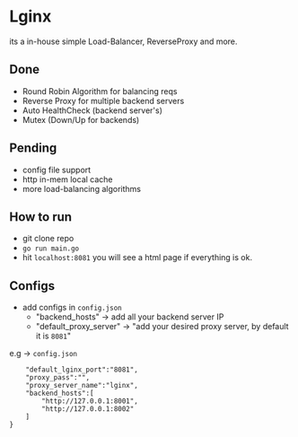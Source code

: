 # Lginx
its a in-house simple Load-Balancer, ReverseProxy and more.

## Done
 - Round Robin Algorithm for balancing reqs
 - Reverse Proxy for multiple backend servers
 - Auto HealthCheck (backend server's)
 - Mutex (Down/Up for backends)


## Pending
 - config file support
 - http in-mem local cache
 - more load-balancing algorithms




## How to run
 - git clone repo
 - `go run main.go`
 - hit `localhost:8081` you will see a html page if everything is ok.
 

## Configs
 - add configs in `config.json`
    - "backend_hosts"  -> add all your backend server IP
    - "default_proxy_server" -> "add your desired proxy server,
        by default it is `8081`"
    
e.g -> `config.json`
```{
	"default_lginx_port":"8081",
	"proxy_pass":"",
	"proxy_server_name":"lginx",
	"backend_hosts":[
		"http://127.0.0.1:8001",
		"http://127.0.0.1:8002"
	] 
}
     
